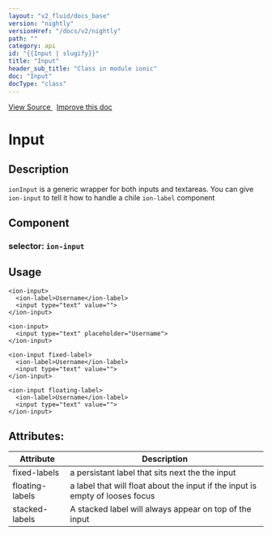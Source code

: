 ```yaml
---
layout: "v2_fluid/docs_base"
version: "nightly"
versionHref: "/docs/v2/nightly"
path: ""
category: api
id: "{{Input | slugify}}"
title: "Input"
header_sub_title: "Class in module ionic"
doc: "Input"
docType: "class"
---
```





<div class="improve-docs">
  <a href='http://github.com/driftyco/ionic2/tree/master/ionic/components/text-input/text-input.ts#L9'>
    View Source
  </a>
  &nbsp;
  <a href='http://github.com/driftyco/ionic2/edit/master/ionic/components/text-input/text-input.ts#L9'>
    Improve this doc
  </a>

  <!-- TODO(drewrygh, perrygovier): render this block in the correct location, markup identical to component docs -->

</div>




<h1 class="api-title">


Input






</h1>






<h2>Description</h2>

<p><code>ionInput</code> is a generic wrapper for both inputs and textareas. You can give <code>ion-input</code> to tell it how to handle a chile <code>ion-label</code> component</p>


<h2>Component</h2>
<h3>selector: <code>ion-input</code></h3>
<h2>Usage</h2>


<pre><code class="lang-html">&lt;ion-input&gt;
  &lt;ion-label&gt;Username&lt;/ion-label&gt;
  &lt;input type=&quot;text&quot; value=&quot;&quot;&gt;
&lt;/ion-input&gt;

&lt;ion-input&gt;
  &lt;input type=&quot;text&quot; placeholder=&quot;Username&quot;&gt;
&lt;/ion-input&gt;

&lt;ion-input fixed-label&gt;
  &lt;ion-label&gt;Username&lt;/ion-label&gt;
  &lt;input type=&quot;text&quot; value=&quot;&quot;&gt;
&lt;/ion-input&gt;

&lt;ion-input floating-label&gt;
  &lt;ion-label&gt;Username&lt;/ion-label&gt;
  &lt;input type=&quot;text&quot; value=&quot;&quot;&gt;
&lt;/ion-input&gt;
</code></pre>






<h2>Attributes:</h2>
<table class="table" style="margin:0;">
<thead>
<tr>
<th>Attribute</th>











<th>Description</th>
</tr>
</thead>
<tbody>

<tr>
<td>
fixed-labels
</td>



<td>
a persistant label that sits next the the input
</td>
</tr>

<tr>
<td>
floating-labels
</td>



<td>
a label that will float about the input if the input is empty of looses focus
</td>
</tr>

<tr>
<td>
stacked-labels
</td>



<td>
A stacked label will always appear on top of the input
</td>
</tr>

</tbody>
</table>
<!-- end content block -->


<!-- end body block -->


